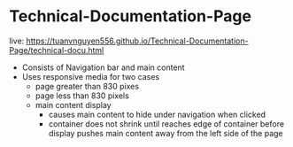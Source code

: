 # Technical-Documentation-Page
live: https://tuanvnguyen556.github.io/Technical-Documentation-Page/technical-docu.html
<ul>
    <li>
        Consists of Navigation bar and main content
    </li>
    <li>
        Uses responsive media for two cases
        <ul>
            <li>
                page greater than 830 pixes
            </li>
            <li>
                page less than 830 pixels
            </li>
    </li>
    <li>
        main content display
        <ul>
            <li>
                causes main content to hide under navigation when clicked
            </li>
            <li>
                container does not shrink until reaches edge of container before display pushes
                main content away from the left side of the page
            </li>
        </ul>
    </li>

</ul>
